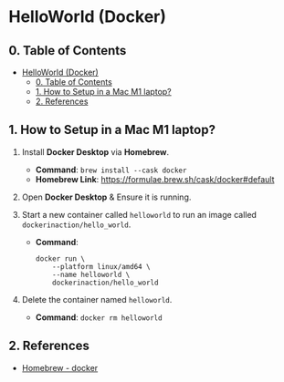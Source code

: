 # HelloWorld (Docker)

## 0. Table of Contents
- [HelloWorld (Docker)](#helloworld-docker)
  - [0. Table of Contents](#0-table-of-contents)
  - [1. How to Setup in a Mac M1 laptop?](#1-how-to-setup-in-a-mac-m1-laptop)
  - [2. References](#2-references)

## 1. How to Setup in a Mac M1 laptop?

1. Install **Docker Desktop** via **Homebrew**.
   - **Command**: `brew install --cask docker`
   - **Homebrew Link**: https://formulae.brew.sh/cask/docker#default

2. Open **Docker Desktop** & Ensure it is running.

3. Start a new container called `helloworld` to run an image called `dockerinaction/hello_world`.
   - **Command**: 
        ```
        docker run \
            --platform linux/amd64 \
            --name helloworld \
            dockerinaction/hello_world
        ```

4. Delete the container named `helloworld`.
   - **Command**: `docker rm helloworld`

## 2. References

- [Homebrew - docker](https://formulae.brew.sh/cask/docker#default)